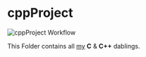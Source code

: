 
# cppProject
![cppProject Workflow](https://github.com/VishalPaudel/cppProject/actions/workflows/main.yml/badge.svg?event=push)

This Folder contains all [my](https://VishalPaudel.github.io/) **C** & **C++** dablings.

